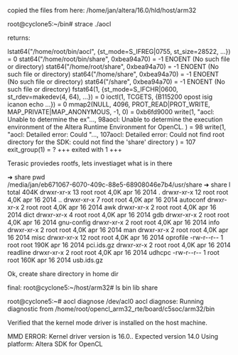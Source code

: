

copied the files from here:
/home/jan/altera/16.0/hld/host/arm32


root@cyclone5:~/bin# strace ./aocl

returns:

lstat64("/home/root/bin/aocl", {st_mode=S_IFREG|0755, st_size=28522, ...}) = 0
stat64("/home/root/bin/share", 0xbea94a70) = -1 ENOENT (No such file or directory)
stat64("/home/root/share", 0xbea94a70)  = -1 ENOENT (No such file or directory)
stat64("/home/share", 0xbea94a70)       = -1 ENOENT (No such file or directory)
stat64("/share", 0xbea94a70)            = -1 ENOENT (No such file or directory)
fstat64(1, {st_mode=S_IFCHR|0600, st_rdev=makedev(4, 64), ...}) = 0
ioctl(1, TCGETS, {B115200 opost isig icanon echo ...}) = 0
mmap2(NULL, 4096, PROT_READ|PROT_WRITE, MAP_PRIVATE|MAP_ANONYMOUS, -1, 0) = 0xb6fd9000
write(1, "aocl: Unable to determine the ex"..., 98aocl: Unable to determine the execution environment of the Altera Runtime Environment for OpenCL.
) = 98
write(1, "aocl:     Detailed error: Could "..., 107aocl:     Detailed error: Could not find root directory for the SDK:  could not find the 'share' directory
) = 107
exit_group(1)                           = ?
+++ exited with 1 +++


Terasic proviedes rootfs, lets investiaget what is in there


➜  share pwd                                                                   
/media/jan/eb671067-6070-409c-88e5-68908046e7b4/usr/share
➜  share l                                                                     
total 404K
drwxr-xr-x 13 root root 4,0K apr 16  2014 .
drwxr-xr-x 12 root root 4,0K apr 16  2014 ..
drwxr-xr-x  7 root root 4,0K apr 16  2014 autoconf
drwxr-xr-x  2 root root 4,0K apr 16  2014 awk
drwxr-xr-x  2 root root 4,0K apr 16  2014 dict
drwxr-xr-x  4 root root 4,0K apr 16  2014 gdb
drwxr-xr-x  2 root root 4,0K apr 16  2014 gnu-config
drwxr-xr-x  2 root root 4,0K apr 16  2014 info
drwxr-xr-x  2 root root 4,0K apr 16  2014 man
drwxr-xr-x  2 root root 4,0K apr 16  2014 misc
drwxr-xr-x 12 root root 4,0K apr 16  2014 oprofile
-rw-r--r--  1 root root 190K apr 16  2014 pci.ids.gz
drwxr-xr-x  2 root root 4,0K apr 16  2014 readline
drwxr-xr-x  2 root root 4,0K apr 16  2014 udhcpc
-rw-r--r--  1 root root 160K apr 16  2014 usb.ids.gz


Ok, create share directory in home dir


final:
root@cyclone5:~/host/arm32# ls
bin    lib    share



root@cyclone5:~# aocl diagnose /dev/acl0 
aocl diagnose: Running diagnostic from /home/root/opencl_arm32_rte/board/c5soc/arm32/bin

Verified that the kernel mode driver is installed on the host machine.


MMD ERROR: Kernel driver version is 16.0.. Expected version 14.0
Using platform: Altera SDK for OpenCL


